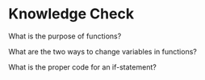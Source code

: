 # Knowledge Check

What is the purpose of functions?

What are the two ways to change variables in functions?

What is the proper code for an if-statement?
